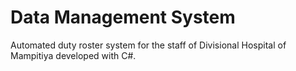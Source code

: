 # Data Management System

Automated duty roster system for the staff of Divisional Hospital of Mampitiya developed with C#.

